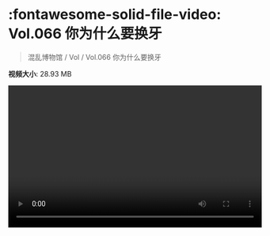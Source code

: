 # :fontawesome-solid-file-video: Vol.066 你为什么要换牙

> 混乱博物馆 / Vol / Vol.066 你为什么要换牙

**视频大小**: 28.93 MB

<video id="V-76686d787fa2e844add7f276ac2de103" width="512" height="288" preload="none" playsinline webkit-playsinline></video>